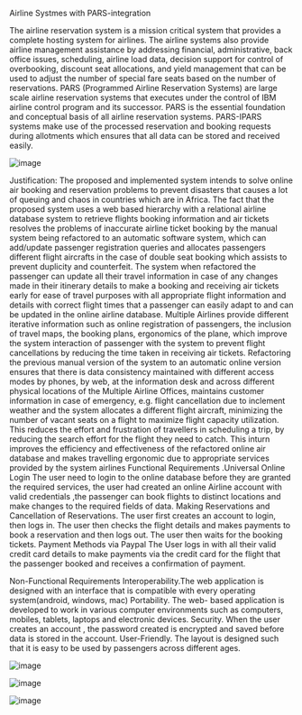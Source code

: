 Airline Systmes with PARS-integration

The airline reservation system is a mission critical system that provides a complete hosting system for 
airlines. The airline systems also provide airline management assistance by addressing financial, 
administrative, back office issues, scheduling, airline load data, decision support for control of overbooking, 
discount seat allocations, and yield management that can be used to adjust the number of special fare seats 
based on the number of reservations.
 PARS (Programmed Airline Reservation Systems) are large scale airline reservation systems that executes under the control of IBM 
airline control program and its successor. PARS is the essential foundation and conceptual basis of all 
airline reservation systems. PARS-IPARS systems make use of the processed reservation and booking 
requests during allotments which ensures that all data can be stored and received easily.

![image](https://github.com/Shweta1702/Airline-Systems-Blockchain-based/assets/98207035/1bfb9cb2-83e8-497f-9877-d004a653d61e)

 Justification:
The proposed and implemented system intends to solve online air booking and reservation problems to 
prevent disasters that causes a lot of queuing and chaos in countries which are in Africa. The fact that the 
proposed system uses a web based hierarchy with a relational airline database system to retrieve flights 
booking information and air tickets resolves the problems of inaccurate airline ticket booking by the manual 
system being refactored to an automatic software system, which can add/update passenger registration 
queries and allocates passengers different flight aircrafts in the case of double seat booking which assists 
to prevent duplicity and counterfeit. The system when refactored the passenger can update all their travel 
information in case of any changes made in their itinerary details to make a booking and receiving air 
tickets early for ease of travel purposes with all appropriate flight information and details with correct 
flight times that a passenger can easily adapt to and can be updated in the online airline database.
Multiple Airlines provide different iterative information such as online registration of passengers, the 
inclusion of travel maps, the booking plans, ergonomics of the plane, which improve the system interaction
of passenger with the system to prevent flight cancellations by reducing the time taken in receiving air
tickets. Refactoring the previous manual version of the system to an automatic online version ensures that 
there is data consistency maintained with different access modes by phones, by web, at the information 
desk and across different physical locations of the Multiple Airline Offices, maintains customer information 
in case of emergency, e.g. flight cancellation due to inclement weather and the system allocates a different 
flight aircraft, minimizing the number of vacant seats on a flight to maximize flight capacity utilization.
This reduces the effort and frustration of travellers in scheduling a trip, by reducing the search effort for 
the flight they need to catch. This inturn improves the efficiency and effectiveness of the refactored online 
air database and makes travelling ergonomic due to appropriate services provided by the system airlines
Functional Requirements
.Universal Online Login
The user need to login to the online database before they are granted the required services, the user had 
created an online Airline account with valid credentials ,the passenger can book flights to distinct locations 
and make changes to the required fields of data.
 Making Reservations and Cancellation of Reservations.
The user first creates an account to login, then logs in. The user then checks the flight details and makes 
payments to book a reservation and then logs out. The user then waits for the booking tickets.
 Payment Methods via Paypal
The User logs in with all their valid credit card details to make payments via the credit card for the flight 
that the passenger booked and receives a confirmation of payment.

 Non-Functional Requirements
 Interoperability.The web application is designed with an interface that is compatible with 
every operating system(android, windows, mac)
 Portability. The web- based application is developed to work in various computer 
environments such as computers, mobiles, tablets, laptops and electronic devices.
 Security. When the user creates an account , the password created is encrypted and saved 
before data is stored in the account.
User-Friendly. The layout is designed such that it is easy to be used by passengers across 
different ages.

![image](https://github.com/Shweta1702/Airline-Systems-Blockchain-based/assets/98207035/3f51273d-ca5a-43a2-a78e-f1c889cb9b76)


![image](https://github.com/Shweta1702/Airline-Systems-Blockchain-based/assets/98207035/03d8c251-b2e7-4b48-99bc-7f56d2c175e1)


![image](https://github.com/Shweta1702/Airline-Systems-Blockchain-based/assets/98207035/3dd71bf2-1649-43d4-b2dc-907618b8f440)
